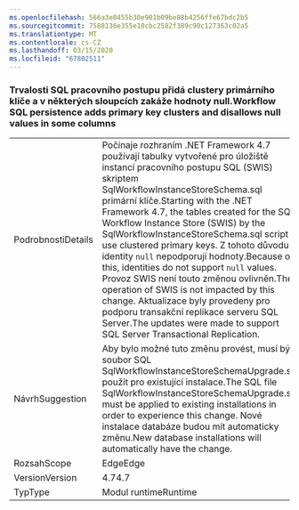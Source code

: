 ```yaml
---
ms.openlocfilehash: 566a3e0455b30e901b09be88b4256ffe67bdc2b5
ms.sourcegitcommit: 7588136e355e10cbc2582f389c90c127363c02a5
ms.translationtype: MT
ms.contentlocale: cs-CZ
ms.lasthandoff: 03/15/2020
ms.locfileid: "67802511"
---
```

### <a name="workflow-sql-persistence-adds-primary-key-clusters-and-disallows-null-values-in-some-columns"></a><span data-ttu-id="92dd9-101">Trvalosti SQL pracovního postupu přidá clustery primárního klíče a v některých sloupcích zakáže hodnoty null.</span><span class="sxs-lookup"><span data-stu-id="92dd9-101">Workflow SQL persistence adds primary key clusters and disallows null values in some columns</span></span>

|   |   |
|---|---|
|<span data-ttu-id="92dd9-102">Podrobnosti</span><span class="sxs-lookup"><span data-stu-id="92dd9-102">Details</span></span>|<span data-ttu-id="92dd9-103">Počínaje rozhraním .NET Framework 4.7 používají tabulky vytvořené pro úložiště instancí pracovního postupu SQL (SWIS) skriptem SqlWorkflowInstanceStoreSchema.sql primární klíče.</span><span class="sxs-lookup"><span data-stu-id="92dd9-103">Starting with the .NET Framework 4.7, the tables created for the SQL Workflow Instance Store (SWIS) by the SqlWorkflowInstanceStoreSchema.sql script use clustered primary keys.</span></span> <span data-ttu-id="92dd9-104">Z tohoto důvodu identity <code>null</code> nepodporují hodnoty.</span><span class="sxs-lookup"><span data-stu-id="92dd9-104">Because of this, identities do not support <code>null</code> values.</span></span> <span data-ttu-id="92dd9-105">Provoz SWIS není touto změnou ovlivněn.</span><span class="sxs-lookup"><span data-stu-id="92dd9-105">The operation of SWIS is not impacted by this change.</span></span> <span data-ttu-id="92dd9-106">Aktualizace byly provedeny pro podporu transakční replikace serveru SQL Server.</span><span class="sxs-lookup"><span data-stu-id="92dd9-106">The updates were made to support SQL Server Transactional Replication.</span></span>|
|<span data-ttu-id="92dd9-107">Návrh</span><span class="sxs-lookup"><span data-stu-id="92dd9-107">Suggestion</span></span>|<span data-ttu-id="92dd9-108">Aby bylo možné tuto změnu provést, musí být soubor SQL SqlWorkflowInstanceStoreSchemaUpgrade.sql použit pro existující instalace.</span><span class="sxs-lookup"><span data-stu-id="92dd9-108">The SQL file SqlWorkflowInstanceStoreSchemaUpgrade.sql must be applied to existing installations in order to experience this change.</span></span> <span data-ttu-id="92dd9-109">Nové instalace databáze budou mít automaticky změnu.</span><span class="sxs-lookup"><span data-stu-id="92dd9-109">New database installations will automatically have the change.</span></span>|
|<span data-ttu-id="92dd9-110">Rozsah</span><span class="sxs-lookup"><span data-stu-id="92dd9-110">Scope</span></span>|<span data-ttu-id="92dd9-111">Edge</span><span class="sxs-lookup"><span data-stu-id="92dd9-111">Edge</span></span>|
|<span data-ttu-id="92dd9-112">Version</span><span class="sxs-lookup"><span data-stu-id="92dd9-112">Version</span></span>|<span data-ttu-id="92dd9-113">4.7</span><span class="sxs-lookup"><span data-stu-id="92dd9-113">4.7</span></span>|
|<span data-ttu-id="92dd9-114">Typ</span><span class="sxs-lookup"><span data-stu-id="92dd9-114">Type</span></span>|<span data-ttu-id="92dd9-115">Modul runtime</span><span class="sxs-lookup"><span data-stu-id="92dd9-115">Runtime</span></span>|
